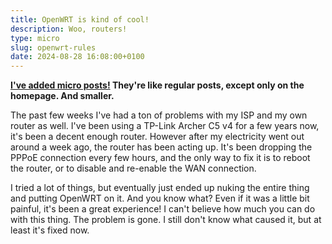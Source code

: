 ```yaml
---
title: OpenWRT is kind of cool!
description: Woo, routers!
type: micro
slug: openwrt-rules
date: 2024-08-28 16:08:00+0100
---
```


**[I've added micro posts!](https://github.com/Kex1016/haiiro/commit/85d508f73fadfebf00b0e26ac39310071060cf2b)
They're like regular posts, except only on the homepage. And smaller.**

The past few weeks I've had a ton of problems with my ISP and my own
router as well. I've been using a TP-Link Archer C5 v4 for a few years
now, it's been a decent enough router. However after my electricity
went out around a week ago, the router has been acting up. It's been
dropping the PPPoE connection every few hours, and the only way to fix
it is to reboot the router, or to disable and re-enable the WAN
connection.

I tried a lot of things, but eventually just ended up
nuking the entire thing and putting OpenWRT on it.
And you know what?
Even if it was a little bit painful, it's been a great experience! I
can't believe how much you can do with this thing. The problem is gone.
I still don't know what caused it, but at least it's fixed now.
